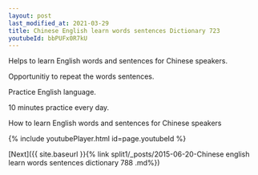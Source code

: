 ```yaml
---
layout: post
last_modified_at: 2021-03-29
title: Chinese English learn words sentences Dictionary 723 
youtubeId: bbPUFx0R7kU
---
```

 
 
Helps to learn English words and sentences for Chinese speakers.

Opportunitiy to repeat the words sentences. 

Practice English language. 
 
10 minutes practice every day. 
 
How to learn English words and sentences for Chinese speakers 
 
{% include youtubePlayer.html id=page.youtubeId %}
 
 
[Next]({{ site.baseurl }}{% link  split1/_posts/2015-06-20-Chinese english learn words sentences dictionary 788 .md%})
 
